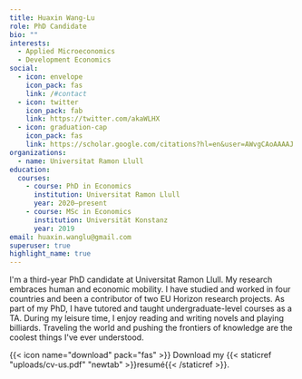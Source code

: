 ```yaml
---
title: Huaxin Wang-Lu
role: PhD Candidate
bio: ""
interests:
  - Applied Microeconomics
  - Development Economics
social:
  - icon: envelope
    icon_pack: fas
    link: /#contact
  - icon: twitter
    icon_pack: fab
    link: https://twitter.com/akaWLHX
  - icon: graduation-cap
    icon_pack: fas
    link: https://scholar.google.com/citations?hl=en&user=AWvgCAoAAAAJ
organizations:
  - name: Universitat Ramon Llull
education:
  courses:
    - course: PhD in Economics
      institution: Universitat Ramon Llull
      year: 2020—present
    - course: MSc in Economics
      institution: Universität Konstanz
      year: 2019
email: huaxin.wanglu@gmail.com
superuser: true
highlight_name: true
---
```

I'm a third-year PhD candidate at Universitat Ramon Llull. My research embraces human and economic mobility. I have studied and worked in four countries and been a contributor of two EU Horizon research projects. As part of my PhD, I have tutored and taught undergraduate-level courses as a TA. During my leisure time, I enjoy reading and writing novels and playing billiards. Traveling the world and pushing the frontiers of knowledge are the coolest things I've ever understood.

{{< icon name="download" pack="fas" >}} Download my {{< staticref "uploads/cv-us.pdf" "newtab" >}}resumé{{< /staticref >}}.
